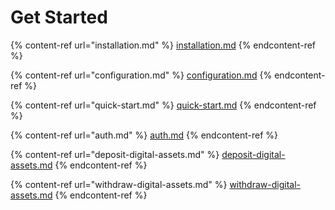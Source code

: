 # Get Started

{% content-ref url="installation.md" %}
[installation.md](installation.md)
{% endcontent-ref %}

{% content-ref url="configuration.md" %}
[configuration.md](configuration.md)
{% endcontent-ref %}

{% content-ref url="quick-start.md" %}
[quick-start.md](quick-start.md)
{% endcontent-ref %}

{% content-ref url="auth.md" %}
[auth.md](auth.md)
{% endcontent-ref %}

{% content-ref url="deposit-digital-assets.md" %}
[deposit-digital-assets.md](deposit-digital-assets.md)
{% endcontent-ref %}

{% content-ref url="withdraw-digital-assets.md" %}
[withdraw-digital-assets.md](withdraw-digital-assets.md)
{% endcontent-ref %}
